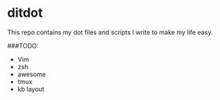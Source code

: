 # ditdot

This repo contains my dot files and scripts I write to make my life easy.

###TODO:

* Vim
* zsh
* awesome
* tmux
* kb layout
